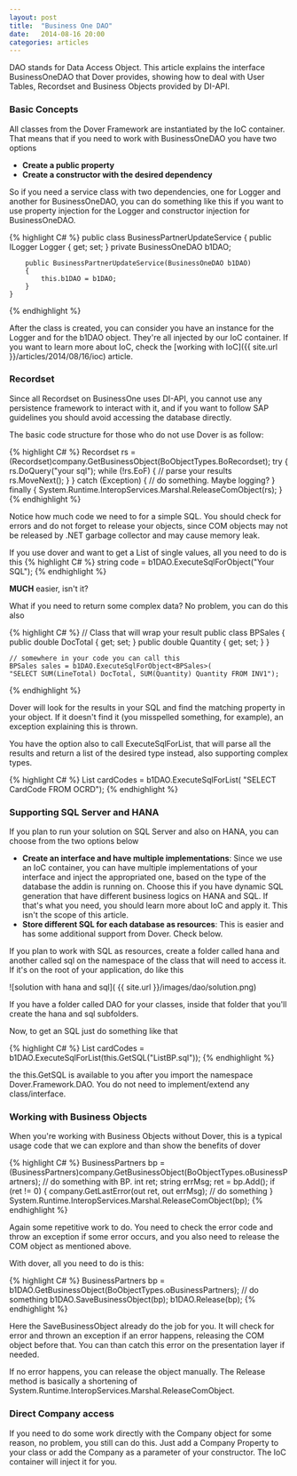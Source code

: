```yaml
---
layout: post
title:  "Business One DAO"
date:   2014-08-16 20:00
categories: articles
---
```


DAO stands for Data Access Object. This article explains the interface BusinessOneDAO that Dover provides, showing how to deal with User Tables, Recordset and Business Objects provided by DI-API.

### Basic Concepts
 
All classes from the Dover Framework are instantiated by the IoC container. That means that if you need to work with BusinessOneDAO you have two options

* **Create a public property**
* **Create a constructor with the desired dependency**

So if you need a service class with two dependencies, one for Logger and another for BusinessOneDAO, you can do something like this if you want to use property injection for the Logger and constructor injection for BusinessOneDAO.

{% highlight C# %}
    public class BusinessPartnerUpdateService
    {
        public ILogger Logger { get; set; }
        private BusinessOneDAO b1DAO;

        public BusinessPartnerUpdateService(BusinessOneDAO b1DAO)
        {
            this.b1DAO = b1DAO;
        }
    }
{% endhighlight %}

After the class is created, you can consider you have an instance for the Logger and for the b1DAO object. They're all injected by our IoC container. If you want to learn more about IoC, check the [working with IoC]({{ site.url }}/articles/2014/08/16/ioc) article.

### Recordset

Since all Recordset on BusinessOne uses DI-API, you cannot use any persistence framework to interact with it, and if you want to follow SAP guidelines you should avoid accessing the database directly.

The basic code structure for those who do not use Dover is as follow:

{% highlight C# %}
Recordset rs = (Recordset)company.GetBusinessObject(BoObjectTypes.BoRecordset);
try
{
    rs.DoQuery("your sql");
    while (!rs.EoF)
    {
        // parse your results
        rs.MoveNext();
    }
}
catch (Exception)
{
    // do something. Maybe logging?
}
finally
{
    System.Runtime.InteropServices.Marshal.ReleaseComObject(rs);
}
{% endhighlight %}

Notice how much code we need to for a simple SQL. You should check for errors and do not forget to release your objects, since COM objects may not be released by .NET garbage collector and may cause memory leak.

If you use dover and want to get a List of single values, all you need to do is this
{% highlight C# %}
string code = b1DAO.ExecuteSqlForObject<string>("Your SQL");
{% endhighlight %}

**MUCH** easier, isn't it?

What if you need to return some complex data? No problem, you can do this also

{% highlight C# %}
    // Class that will wrap your result
    public class BPSales
    {
        public double DocTotal { get; set; }
        public double Quantity { get; set; }
    }

    // somewhere in your code you can call this
    BPSales sales = b1DAO.ExecuteSqlForObject<BPSales>(
    "SELECT SUM(LineTotal) DocTotal, SUM(Quantity) Quantity FROM INV1");
{% endhighlight %}

Dover will look for the results in your SQL and find the matching property in your object. If it doesn't find it (you misspelled something, for example), an exception explaining this is thrown.

You have the option also to call ExecuteSqlForList, that will parse all the results and return a list of the desired type instead, also supporting complex types.


{% highlight C# %}
List<string> cardCodes = b1DAO.ExecuteSqlForList<string>(
    "SELECT CardCode FROM OCRD");
{% endhighlight %}

### Supporting SQL Server and HANA

If you plan to run your solution on SQL Server and also on HANA, you can choose from the two options below

* **Create an interface and have multiple implementations**: Since we use an IoC container, you can have multiple implementations of your interface and inject the appropriated one, based on the type of the database the addin is running on. Choose this if you have dynamic SQL generation that have different business logics on HANA and SQL. If that's what you need, you should learn more about IoC and apply it. This isn't the scope of this article.
* **Store different SQL for each database as resources**: This is easier and has some additional support from Dover. Check below.

If you plan to work with SQL as resources, create a folder called hana and another called sql on the namespace of the class that will need to access it. If it's on the root of your application, do like this

![solution with hana and sql]( {{ site.url }}/images/dao/solution.png)

If you have a folder called DAO for your classes, inside that folder that you'll create the hana and sql subfolders.

Now, to get an SQL just do something like that

{% highlight C# %}
List<string> cardCodes = b1DAO.ExecuteSqlForList<string>(this.GetSQL("ListBP.sql"));
{% endhighlight %}

the this.GetSQL is available to you after you import the namespace Dover.Framework.DAO. You do not need to implement/extend any class/interface.

### Working with Business Objects

When you're working with Business Objects without Dover, this is a typical usage code that we can explore and than show the benefits of dover

{% highlight C# %}
BusinessPartners bp = (BusinessPartners)company.GetBusinessObject(BoObjectTypes.oBusinessPartners);
// do something with BP.
int ret;
string errMsg;
ret = bp.Add();
if (ret != 0)
{
    company.GetLastError(out ret, out errMsg);
    // do something
}
System.Runtime.InteropServices.Marshal.ReleaseComObject(bp);
{% endhighlight %}

Again some repetitive work to do. You need to check the error code and throw an exception if some error occurs, and you also need to release the COM object as mentioned above.

With dover, all you need to do is this:

{% highlight C# %}
BusinessPartners bp = b1DAO.GetBusinessObject(BoObjectTypes.oBusinessPartners);
// do something
b1DAO.SaveBusinessObject(bp);
b1DAO.Release(bp);
{% endhighlight %}

Here the SaveBusinessObject already do the job for you. It will check for error and thrown an exception if an error happens, releasing the COM object before that. You can than catch this error on the presentation layer if needed.

If no error happens, you can release the object manually. The Release method is basically a shortening of System.Runtime.InteropServices.Marshal.ReleaseComObject.

### Direct Company access

If you need to do some work directly with the Company object for some reason, no problem, you still can do this. Just add a Company Property to your class or add the Company as a parameter of your constructor. The IoC container will inject it for you.

 


